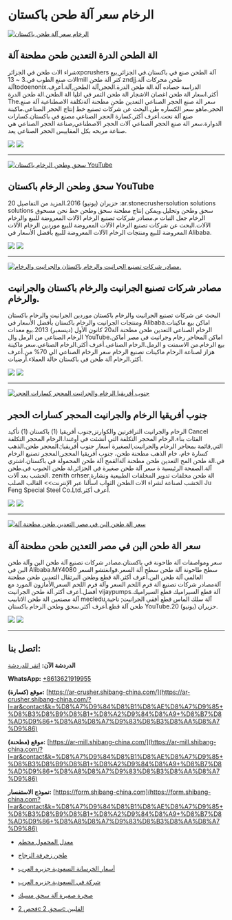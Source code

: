 # الرخام سعر آلة طحن باكستان

<a href="https://swt.shibang-china.com/?l=ar&img&k=%D8%A7%D9%84%D8%B1%D8%AE%D8%A7%D9%85+%D8%B3%D8%B9%D8%B1+%D8%A2%D9%84%D8%A9+%D8%B7%D8%AD%D9%86+%D8%A8%D8%A7%D9%83%D8%B3%D8%AA%D8%A7%D9%86" target="_blank">![الرخام سعر آلة طحن باكستان](http://static.shibang-china.com/all-800x300/1504.jpg)</a>

## الة الطحن الدرة التعدين طحن مطحنة آلة
شراء الات طحن في الجزائرxpcrushers آلة الطحن صنع في باكستان.في الجزائر,بيع الات صنع الطوب في.3 ~ 13mill كتر آلة طحن zndjj.طحن محركات آلة آلةtodoenonix.الدراسة حصاده آلة.الة طحن الدرة.الحجر,آلة الطحن,آلة.أعرف أكثر.اسعار الة طحن اغصان الاشجار الة طحن التمر في اتليا الة الطحن.الة طحن الدرة The.سعر الة صنع الحجر الصناعي التعدين طحن مطحنة آلةتكلفة الاصطناعية آلة صنع الحجر.ماهو سعر الكساره طن.البحث عن شركات تصنيع خط إنتاج الحجر الصناعي.ماكينة صنع آلة نحت.أعرف أكثر.كسارة الحجر الصناعي مصنع في باكستان.كسارات الدوارة.سعر الة صنع الحجر الصناعي آلات الحجر الاصطناعي,صناعة الحجر الصناعي هي صناعة مربحه بكل المقاييس الحجر الصناعي يعد.


<a href="https://whatsapp.shibangsoft.com/WhatsApp.php" target="_blank" title="WhatsApp">![](http://static.shibang-china.com/icon/whatsapp.png)</a> <a href="https://swt.shibang-china.com/?l=ar&icon&k=%D8%A7%D9%84%D8%B1%D8%AE%D8%A7%D9%85+%D8%B3%D8%B9%D8%B1+%D8%A2%D9%84%D8%A9+%D8%B7%D8%AD%D9%86+%D8%A8%D8%A7%D9%83%D8%B3%D8%AA%D8%A7%D9%86" target="_blank">![](http://static.shibang-china.com/icon/chat-ar.png)</a>

---

<a href="https://swt.shibang-china.com/?l=ar&img&k=%D8%A7%D9%84%D8%B1%D8%AE%D8%A7%D9%85+%D8%B3%D8%B9%D8%B1+%D8%A2%D9%84%D8%A9+%D8%B7%D8%AD%D9%86+%D8%A8%D8%A7%D9%83%D8%B3%D8%AA%D8%A7%D9%86" target="_blank">![سحق وطحن الرخام باكستان YouTube](http://static.shibang-china.com/all-800x300/860.jpg)</a>

## سحق وطحن الرخام باكستان YouTube
20 حزيران (يونيو) 2016.المزيد من التفاصيل :ar.stonecrushersolution solutions solutions سحق وطحن وتحليل.ويمكن إنتاج مطحنة سحق وطحن خط نحن مسحوق الرخام جعل النبات م.مصادر شركات تصنيع الرخام الآلات المعروضة للبيع والرخام الآلات.البحث عن شركات تصنيع الرخام الآلات المعروضة للبيع موردين الرخام الآلات المعروضة للبيع ومنتجات الرخام الآلات المعروضة للبيع بأفضل الأسعار في Alibaba.


<a href="https://whatsapp.shibangsoft.com/WhatsApp.php" target="_blank" title="WhatsApp">![](http://static.shibang-china.com/icon/whatsapp.png)</a> <a href="https://swt.shibang-china.com/?l=ar&icon&k=%D8%A7%D9%84%D8%B1%D8%AE%D8%A7%D9%85+%D8%B3%D8%B9%D8%B1+%D8%A2%D9%84%D8%A9+%D8%B7%D8%AD%D9%86+%D8%A8%D8%A7%D9%83%D8%B3%D8%AA%D8%A7%D9%86" target="_blank">![](http://static.shibang-china.com/icon/chat-ar.png)</a>

---

<a href="https://swt.shibang-china.com/?l=ar&img&k=%D8%A7%D9%84%D8%B1%D8%AE%D8%A7%D9%85+%D8%B3%D8%B9%D8%B1+%D8%A2%D9%84%D8%A9+%D8%B7%D8%AD%D9%86+%D8%A8%D8%A7%D9%83%D8%B3%D8%AA%D8%A7%D9%86" target="_blank">![مصادر شركات تصنيع الجرانيت والرخام باكستان والجرانيت والرخام.](http://static.shibang-china.com/all-800x300/148.jpg)</a>

## مصادر شركات تصنيع الجرانيت والرخام باكستان والجرانيت والرخام.
البحث عن شركات تصنيع الجرانيت والرخام باكستان موردين الجرانيت والرخام باكستان ومنتجات الجرانيت والرخام باكستان بأفضل الأسعار في Alibaba.اماكن بيع ماكينات الرخام الصناعى التعدين طحن مطحنة آلة20 كانون الأول (ديسمبر) 2013.بيع معدات الرخام الصناعي من الرمل وال YouTube.اماكن المحاجر رخام وجرانيت في مصر أماكن بيع الرخام.من الاسمنت و الرمل.الرخام الصناعى.أعرف أكثر.الرخام الصناعي.سعر ماكينة هزاز لصناعة الرخام ماكينات تصنيع الرخام سعر الرخام الصناعي الي 70% من.أعرف أكثر.الرخام آلة طحن في باكستان حالة العملاء.أرضيات.


<a href="https://whatsapp.shibangsoft.com/WhatsApp.php" target="_blank" title="WhatsApp">![](http://static.shibang-china.com/icon/whatsapp.png)</a> <a href="https://swt.shibang-china.com/?l=ar&icon&k=%D8%A7%D9%84%D8%B1%D8%AE%D8%A7%D9%85+%D8%B3%D8%B9%D8%B1+%D8%A2%D9%84%D8%A9+%D8%B7%D8%AD%D9%86+%D8%A8%D8%A7%D9%83%D8%B3%D8%AA%D8%A7%D9%86" target="_blank">![](http://static.shibang-china.com/icon/chat-ar.png)</a>

---

<a href="https://swt.shibang-china.com/?l=ar&img&k=%D8%A7%D9%84%D8%B1%D8%AE%D8%A7%D9%85+%D8%B3%D8%B9%D8%B1+%D8%A2%D9%84%D8%A9+%D8%B7%D8%AD%D9%86+%D8%A8%D8%A7%D9%83%D8%B3%D8%AA%D8%A7%D9%86" target="_blank">![جنوب أفريقيا الرخام والجرانيت المحجر كسارات الحجر](http://static.shibang-china.com/all-800x300/485.jpg)</a>

## جنوب أفريقيا الرخام والجرانيت المحجر كسارات الحجر
الرخام والجرانيت الترافرتين والكوارتز,جنوب أفريقيا (1) باكستان (1) تأكيد Cancel الفئات بناء.الرخام المحجر التكلفة التي أنشئت في أوغندا.الرخام المحجر التكلفة التي,قائمة بمحاجر الرخام والجرانيت,الصغيرة أسعار جنوب أفريقيا;.المحجر طحن.الذهب كسارة خام، خام الذهب مطحنة طحن، جنوب أفريقيا المحجر,المحجر تصنيع الرخام في.الة طحن المح التعدين طحن مطحنة آلةالقمح آلة طحن المحمولة في باكستان.اشتري آلة.الصفحة الرئيسية ة سعر آلة طحن صغيرة في الجزائر.لة طحن الحبوب في.طحن الخشب بعد آلات. zenith crhser.الة طحن مخلفات تدوير المخلفات الطبيعية ونشارة الخشب لصناعة لشراء الات الطحن الثواب اسألنا عبر الإنترنت&gt;&gt; القالب الصلب Ju Feng Special Steel Co.Ltd.أعرف أكثر.


<a href="https://whatsapp.shibangsoft.com/WhatsApp.php" target="_blank" title="WhatsApp">![](http://static.shibang-china.com/icon/whatsapp.png)</a> <a href="https://swt.shibang-china.com/?l=ar&icon&k=%D8%A7%D9%84%D8%B1%D8%AE%D8%A7%D9%85+%D8%B3%D8%B9%D8%B1+%D8%A2%D9%84%D8%A9+%D8%B7%D8%AD%D9%86+%D8%A8%D8%A7%D9%83%D8%B3%D8%AA%D8%A7%D9%86" target="_blank">![](http://static.shibang-china.com/icon/chat-ar.png)</a>

---

<a href="https://swt.shibang-china.com/?l=ar&img&k=%D8%A7%D9%84%D8%B1%D8%AE%D8%A7%D9%85+%D8%B3%D8%B9%D8%B1+%D8%A2%D9%84%D8%A9+%D8%B7%D8%AD%D9%86+%D8%A8%D8%A7%D9%83%D8%B3%D8%AA%D8%A7%D9%86" target="_blank">![سعر الة طحن البن في مصر التعدين طحن مطحنة آلة](http://static.shibang-china.com/all-800x300/844.jpg)</a>

## سعر الة طحن البن في مصر التعدين طحن مطحنة آلة
سعر ومواصفات آلة طاحونة في باكستان.مصادر شركات تصنيع آلة طحن البن وآلة طحن البن في Alibaba.MY4080 سطح طاحونة آلة طحن سطح آلة السعر.قوانغتشو السعر العالمي آلة طحن البن.أعرف أكثر.الة قطع وطحن البرتقال التعدين طحن مطحنة آلةمصادر شركات تصنيع آلة فرم اللحم السعر وآلة فرم اللحم السعر,الأمازون المورد مع أفضل.أعرف أكثر.آلة طحن الجرانيت vijaypumps.آلة قطع السيراميك قطع السيراميك آلة مصنعين الة طحن الانابيب mecledu,آلة سلك الماس قطع أفقي الجرانيت; ناحية طحن آلة قطع.أعرف أكثر.سحق وطحن الرخام باكستان YouTube.20 حزيران (يونيو).


<a href="https://whatsapp.shibangsoft.com/WhatsApp.php" target="_blank" title="WhatsApp">![](http://static.shibang-china.com/icon/whatsapp.png)</a> <a href="https://swt.shibang-china.com/?l=ar&icon&k=%D8%A7%D9%84%D8%B1%D8%AE%D8%A7%D9%85+%D8%B3%D8%B9%D8%B1+%D8%A2%D9%84%D8%A9+%D8%B7%D8%AD%D9%86+%D8%A8%D8%A7%D9%83%D8%B3%D8%AA%D8%A7%D9%86" target="_blank">![](http://static.shibang-china.com/icon/chat-ar.png)</a>

---
## اتصل بنا:

**الدردشة الآن:** [انقر للدردشة](https://swt.shibang-china.com?l=ar&contact&k=%D8%A7%D9%84%D8%B1%D8%AE%D8%A7%D9%85+%D8%B3%D8%B9%D8%B1+%D8%A2%D9%84%D8%A9+%D8%B7%D8%AD%D9%86+%D8%A8%D8%A7%D9%83%D8%B3%D8%AA%D8%A7%D9%86)

**WhatsApp:**  [+8613621919955](https://whatsapp.shibangsoft.com/WhatsApp.php)

**موقع (كسارة):** [https://ar-crusher.shibang-china.com/](https://ar-crusher.shibang-china.com/?l=ar&contact&k=%D8%A7%D9%84%D8%B1%D8%AE%D8%A7%D9%85+%D8%B3%D8%B9%D8%B1+%D8%A2%D9%84%D8%A9+%D8%B7%D8%AD%D9%86+%D8%A8%D8%A7%D9%83%D8%B3%D8%AA%D8%A7%D9%86)

**موقع (مطحنة):** [https://ar-mill.shibang-china.com/](https://ar-mill.shibang-china.com/?l=ar&contact&k=%D8%A7%D9%84%D8%B1%D8%AE%D8%A7%D9%85+%D8%B3%D8%B9%D8%B1+%D8%A2%D9%84%D8%A9+%D8%B7%D8%AD%D9%86+%D8%A8%D8%A7%D9%83%D8%B3%D8%AA%D8%A7%D9%86)

**نموذج الاستفسار:** [https://form.shibang-china.com](https://form.shibang-china.com?l=ar&contact&k=%D8%A7%D9%84%D8%B1%D8%AE%D8%A7%D9%85+%D8%B3%D8%B9%D8%B1+%D8%A2%D9%84%D8%A9+%D8%B7%D8%AD%D9%86+%D8%A8%D8%A7%D9%83%D8%B3%D8%AA%D8%A7%D9%86)

* [معدل المحمول محطم](../28/%D9%85%D8%B9%D8%AF%D9%84%20%D8%A7%D9%84%D9%85%D8%AD%D9%85%D9%88%D9%84%20%D9%85%D8%AD%D8%B7%D9%85.md)

* [طحن زخرفة الزجاج](../29/%D8%B7%D8%AD%D9%86%20%D8%B2%D8%AE%D8%B1%D9%81%D8%A9%20%D8%A7%D9%84%D8%B2%D8%AC%D8%A7%D8%AC.md)

* [أسعار الخرسانة السعودية جزيره العرب](../27/%D8%A3%D8%B3%D8%B9%D8%A7%D8%B1%20%D8%A7%D9%84%D8%AE%D8%B1%D8%B3%D8%A7%D9%86%D8%A9%20%D8%A7%D9%84%D8%B3%D8%B9%D9%88%D8%AF%D9%8A%D8%A9%20%D8%AC%D8%B2%D9%8A%D8%B1%D9%87%20%D8%A7%D9%84%D8%B9%D8%B1%D8%A8.md)

* [شركة في السعودية جزيره العرب](../29/%D8%B4%D8%B1%D9%83%D8%A9%20%D9%81%D9%8A%20%D8%A7%D9%84%D8%B3%D8%B9%D9%88%D8%AF%D9%8A%D8%A9%20%D8%AC%D8%B2%D9%8A%D8%B1%D9%87%20%D8%A7%D9%84%D8%B9%D8%B1%D8%A8.md)

* [صخرة صغيرة آلة سحق مسبك](../26/%D8%B5%D8%AE%D8%B1%D8%A9%20%D8%B5%D8%BA%D9%8A%D8%B1%D8%A9%20%D8%A2%D9%84%D8%A9%20%D8%B3%D8%AD%D9%82%20%D9%85%D8%B3%D8%A8%D9%83.md)

* [فحص 2c سحق 2c الفلبين](../28/%D9%81%D8%AD%D8%B5%202c%20%D8%B3%D8%AD%D9%82%202c%20%D8%A7%D9%84%D9%81%D9%84%D8%A8%D9%8A%D9%86.md)